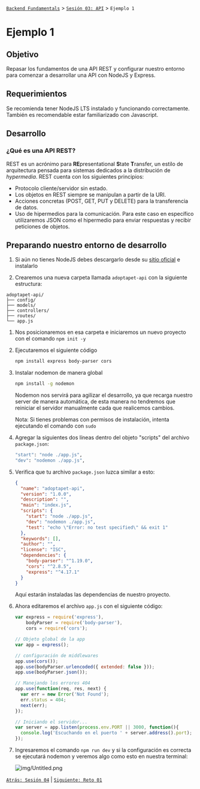 [`Backend Fundamentals`](../../README.md) > [`Sesión 03: API`](../README.md) > `Ejemplo 1`

# Ejemplo 1

## Objetivo

Repasar los fundamentos de una API REST y configurar nuestro entorno para comenzar a desarrollar una API con NodeJS y Express.

## Requerimientos

Se recomienda tener NodeJS LTS instalado y funcionando correctamente. También es recomendable estar familiarizado con Javascript.

## Desarrollo

### ¿Qué es una API REST?

REST es un acrónimo para **RE**presentational **S**tate **T**ransfer, un estilo de arquitectura pensada para sistemas dedicados a la distribución de *hypermedia*. REST cuenta con los siguientes principios:

- Protocolo cliente/servidor sin estado.
- Los objetos en REST siempre se manipulan a partir de la URI.
- Acciones concretas (POST, GET, PUT y DELETE) para la transferencia de datos.
- Uso de hipermedios para la comunicación. Para este caso en específico utilizaremos JSON como el hipermedio para enviar respuestas y recibir peticiones de objetos.

## Preparando nuestro entorno de desarrollo

1. Si aún no tienes NodeJS debes descargarlo desde su [sitio oficial](https://nodejs.org/en/download/) e instalarlo

1. Crearemos una nueva carpeta llamada `adoptapet-api` con la siguiente estructura:

```
adoptapet-api/
├── config/
├── models/
├── controllers/
├── routes/
└── app.js
``` 

1. Nos posicionaremos en esa carpeta e iniciaremos un nuevo proyecto con el comando `npm init -y`
1. Ejecutaremos el siguiente código 

    ```bash
    npm install express body-parser cors
    ```

1. Instalar nodemon de manera global

    ```bash
    npm install -g nodemon
    ```

    Nodemon nos servirá para agilizar el desarrollo, ya que recarga nuestro server de manera automática, de esta manera no tendremos que reiniciar el servidor manualmente cada que  realicemos cambios.

    Nota: Si tienes problemas con permisos de instalación, intenta ejecutando el comando con `sudo`

1. Agregar la siguientes dos líneas dentro del objeto "scripts" del archivo `package.json`:

    ```bash
    "start": "node ./app.js",
    "dev": "nodemon ./app.js",
    ```

1. Verifica que tu archivo `package.json` luzca similar a esto:

    ```json
    {
      "name": "adoptapet-api",
      "version": "1.0.0",
      "description": "",
      "main": "index.js",
      "scripts": {
        "start": "node ./app.js",
        "dev": "nodemon ./app.js",
        "test": "echo \"Error: no test specified\" && exit 1"
      },
      "keywords": [],
      "author": "",
      "license": "ISC",
      "dependencies": {
        "body-parser": "^1.19.0",
        "cors": "^2.8.5",
        "express": "^4.17.1"
      }
    }
    ```

    Aquí estarán instaladas las dependencias de nuestro proyecto.

1. Ahora editaremos el archivo `app.js` con el siguiente código:

    ```jsx
    var express = require('express'),
        bodyParser = require('body-parser'),
        cors = require('cors');

    // Objeto global de la app
    var app = express();

    // configuración de middlewares
    app.use(cors());
    app.use(bodyParser.urlencoded({ extended: false }));
    app.use(bodyParser.json());

    // Manejando los errores 404
    app.use(function(req, res, next) {
      var err = new Error('Not Found');
      err.status = 404;
      next(err);
    });

    // Iniciando el servidor...
    var server = app.listen(process.env.PORT || 3000, function(){
      console.log('Escuchando en el puerto ' + server.address().port);
    });
    ```

1. Ingresaremos el comando `npm run dev` y si la configuración es correcta se ejecutará nodemon y veremos algo como esto en nuestra terminal:

    ![img/Untitled.png](img/Untitled.png)
    
[`Atrás: Sesión 04`](../README.md) | [`Siguiente: Reto 01`](../Reto-01)

